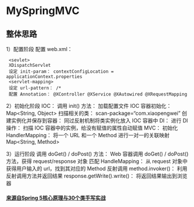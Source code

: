 # MySpringMVC
## 整体思路
1）配置阶段
配置 web.xml：
```
 <sevlet>
 XDispatchServlet
 设定 init-param： contextConfigLocation = applicationContext.properties
 <servlet-mapping>
 设定 url-pattern： /*
 配置 Annotation： @XController @XService @XAutowired @XRequestMapping
```

2）初始化阶段
IOC：
调用 init() 方法： 加载配置文件
IOC 容器初始化： Map<String, Object>
扫描相关的类： scan-package=“com.xiaopengwei”
创建实例化并保存到容器： 同过反射机制将类实例化放入 IOC 容器中
DI：
进行 DI 操作： 扫描 IOC 容器中的实例，给没有赋值的属性自动赋值
MVC：
初始化 HandlerMapping： 将一个 URL 和一个 Method 进行一对一的关联映射 Map<String, Method>

3）运行阶段
调用 doGet() / doPost() 方法： Web 容器调用 doGet() / doPost() 方法，获得 request/response 对象
匹配 HandleMapping： 从 request 对象中获得用户输入的 url，找到其对应的 Method
反射调用 method.invoker()： 利用反射调用方法并返回结果
response.getWrite().write()： 将返回结果输出到浏览器

#### [来源自Spring 5核心原理与30个类手写实战](https://zhuanlan.zhihu.com/p/81395470)
